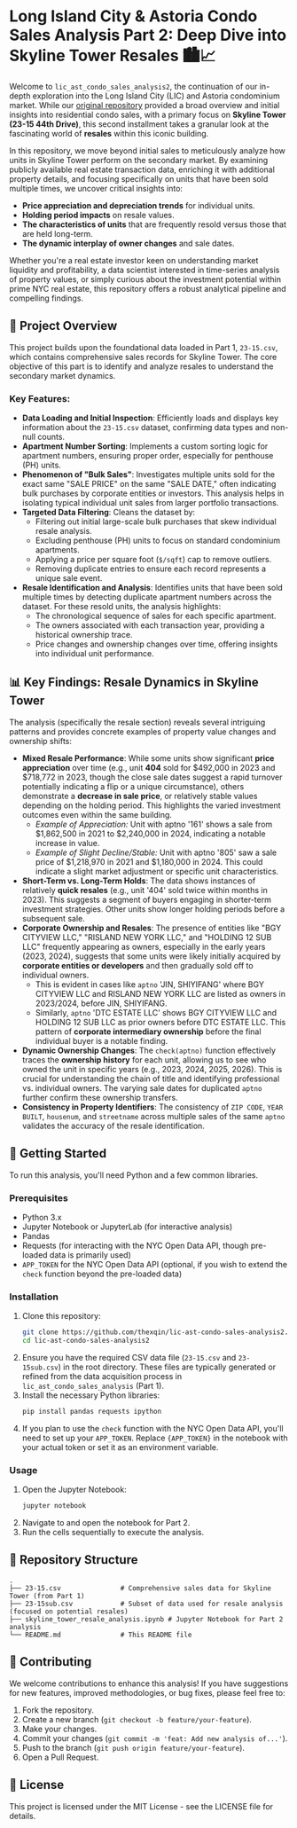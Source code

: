 # Long Island City & Astoria Condo Sales Analysis Part 2: Deep Dive into Skyline Tower Resales 🏙️📈

Welcome to `lic_ast_condo_sales_analysis2`, the continuation of our in-depth exploration into the Long Island City (LIC) and Astoria condominium market. While our [original repository](https://github.com/thexqin/lic-ast-condo-sales-analysis) provided a broad overview and initial insights into residential condo sales, with a primary focus on **Skyline Tower (23-15 44th Drive)**, this second installment takes a granular look at the fascinating world of **resales** within this iconic building.

In this repository, we move beyond initial sales to meticulously analyze how units in Skyline Tower perform on the secondary market. By examining publicly available real estate transaction data, enriching it with additional property details, and focusing specifically on units that have been sold multiple times, we uncover critical insights into:

  * **Price appreciation and depreciation trends** for individual units.
  * **Holding period impacts** on resale values.
  * **The characteristics of units** that are frequently resold versus those that are held long-term.
  * **The dynamic interplay of owner changes** and sale dates.

Whether you're a real estate investor keen on understanding market liquidity and profitability, a data scientist interested in time-series analysis of property values, or simply curious about the investment potential within prime NYC real estate, this repository offers a robust analytical pipeline and compelling findings.

## 🌟 Project Overview

This project builds upon the foundational data loaded in Part 1, `23-15.csv`, which contains comprehensive sales records for Skyline Tower. The core objective of this part is to identify and analyze resales to understand the secondary market dynamics.

### Key Features:

  * **Data Loading and Initial Inspection**: Efficiently loads and displays key information about the `23-15.csv` dataset, confirming data types and non-null counts.
  * **Apartment Number Sorting**: Implements a custom sorting logic for apartment numbers, ensuring proper order, especially for penthouse (PH) units.
  * **Phenomenon of "Bulk Sales"**: Investigates multiple units sold for the exact same "SALE PRICE" on the same "SALE DATE," often indicating bulk purchases by corporate entities or investors. This analysis helps in isolating typical individual unit sales from larger portfolio transactions.
  * **Targeted Data Filtering**: Cleans the dataset by:
      * Filtering out initial large-scale bulk purchases that skew individual resale analysis.
      * Excluding penthouse (PH) units to focus on standard condominium apartments.
      * Applying a price per square foot (`$/sqft`) cap to remove outliers.
      * Removing duplicate entries to ensure each record represents a unique sale event.
  * **Resale Identification and Analysis**: Identifies units that have been sold multiple times by detecting duplicate apartment numbers across the dataset. For these resold units, the analysis highlights:
      * The chronological sequence of sales for each specific apartment.
      * The owners associated with each transaction year, providing a historical ownership trace.
      * Price changes and ownership changes over time, offering insights into individual unit performance.

## 📊 Key Findings: Resale Dynamics in Skyline Tower

The analysis (specifically the resale section) reveals several intriguing patterns and provides concrete examples of property value changes and ownership shifts:

  * **Mixed Resale Performance**: While some units show significant **price appreciation** over time (e.g., unit **404** sold for $492,000 in 2023 and $718,772 in 2023, though the close sale dates suggest a rapid turnover potentially indicating a flip or a unique circumstance), others demonstrate a **decrease in sale price**, or relatively stable values depending on the holding period. This highlights the varied investment outcomes even within the same building.
      * *Example of Appreciation:* Unit with aptno '161' shows a sale from $1,862,500 in 2021 to $2,240,000 in 2024, indicating a notable increase in value.
      * *Example of Slight Decline/Stable:* Unit with aptno '805' saw a sale price of $1,218,970 in 2021 and $1,180,000 in 2024. This could indicate a slight market adjustment or specific unit characteristics.
  * **Short-Term vs. Long-Term Holds**: The data shows instances of relatively **quick resales** (e.g., unit '404' sold twice within months in 2023). This suggests a segment of buyers engaging in shorter-term investment strategies. Other units show longer holding periods before a subsequent sale.
  * **Corporate Ownership and Resales**: The presence of entities like "BGY CITYVIEW LLC," "RISLAND NEW YORK LLC," and "HOLDING 12 SUB LLC" frequently appearing as owners, especially in the early years (2023, 2024), suggests that some units were likely initially acquired by **corporate entities or developers** and then gradually sold off to individual owners.
      * This is evident in cases like `aptno` 'JIN, SHIYIFANG' where BGY CITYVIEW LLC and RISLAND NEW YORK LLC are listed as owners in 2023/2024, before JIN, SHIYIFANG.
      * Similarly, `aptno` 'DTC ESTATE LLC' shows BGY CITYVIEW LLC and HOLDING 12 SUB LLC as prior owners before DTC ESTATE LLC. This pattern of **corporate intermediary ownership** before the final individual buyer is a notable finding.
  * **Dynamic Ownership Changes**: The `check(aptno)` function effectively traces the **ownership history** for each unit, allowing us to see who owned the unit in specific years (e.g., 2023, 2024, 2025, 2026). This is crucial for understanding the chain of title and identifying professional vs. individual owners. The varying sale dates for duplicated `aptno` further confirm these ownership transfers.
  * **Consistency in Property Identifiers**: The consistency of `ZIP CODE`, `YEAR BUILT`, `housenum`, and `streetname` across multiple sales of the same `aptno` validates the accuracy of the resale identification.

## 🚀 Getting Started

To run this analysis, you'll need Python and a few common libraries.

### Prerequisites

  * Python 3.x
  * Jupyter Notebook or JupyterLab (for interactive analysis)
  * Pandas
  * Requests (for interacting with the NYC Open Data API, though pre-loaded data is primarily used)
  * `APP_TOKEN` for the NYC Open Data API (optional, if you wish to extend the `check` function beyond the pre-loaded data)

### Installation

1.  Clone this repository:
    ```bash
    git clone https://github.com/thexqin/lic-ast-condo-sales-analysis2.git
    cd lic-ast-condo-sales-analysis2
    ```
2.  Ensure you have the required CSV data file (`23-15.csv` and `23-15sub.csv`) in the root directory. These files are typically generated or refined from the data acquisition process in `lic_ast_condo_sales_analysis` (Part 1).
3.  Install the necessary Python libraries:
    ```bash
    pip install pandas requests ipython
    ```
4.  If you plan to use the `check` function with the NYC Open Data API, you'll need to set up your `APP_TOKEN`. Replace `{APP_TOKEN}` in the notebook with your actual token or set it as an environment variable.

### Usage

1.  Open the Jupyter Notebook:
    ```bash
    jupyter notebook
    ```
2.  Navigate to and open the notebook for Part 2.
3.  Run the cells sequentially to execute the analysis.

## 📂 Repository Structure

```
.
├── 23-15.csv               # Comprehensive sales data for Skyline Tower (from Part 1)
├── 23-15sub.csv            # Subset of data used for resale analysis (focused on potential resales)
├── skyline_tower_resale_analysis.ipynb # Jupyter Notebook for Part 2 analysis
└── README.md               # This README file
```

## 🤝 Contributing

We welcome contributions to enhance this analysis\! If you have suggestions for new features, improved methodologies, or bug fixes, please feel free to:

1.  Fork the repository.
2.  Create a new branch (`git checkout -b feature/your-feature`).
3.  Make your changes.
4.  Commit your changes (`git commit -m 'feat: Add new analysis of...'`).
5.  Push to the branch (`git push origin feature/your-feature`).
6.  Open a Pull Request.

## 📜 License

This project is licensed under the MIT License - see the LICENSE file for details.
